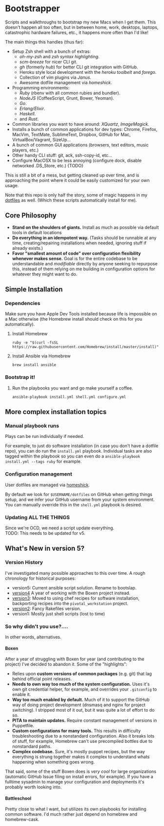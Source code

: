 # Bootstrapper
Scripts and walkthroughs to bootstrap my new Macs when I get them.  This doesn't
happen all too often, but in between home, work, desktops, laptops, catastrophic
hardware failures, etc., it happens more often than I'd like!

The main things this handles (thus far):

 - Setup Zsh shell with a bunch of extras:
    - _oh-my-zsh_ and _zsh syntax highlighting_.
    - _scm-breeze_ for nicer CLI git.
    - _gh_ (formerly _hub_) for better CLI git integration with GitHub.
    - Heroku style local development with the _heroku toolbelt_ and _forego_.
    - Collection of vim plugins via _Janus_.
    - Awesome dotfile management via _homeshick_.
 - Programming environments:
    - _Ruby_ (rbenv with all common rubies and bundler).
    - _NodeJS_ (CoffeeScript, Grunt, Bower, Yeoman).
    - _Go_.
    - _Erlang/Elixir_.
    - _Haskell_.
    - and _Rust_.
 - Common libraries you want to have around: _XQuartz_, _ImageMagick_.
 - Installs a bunch of common applications for dev types: Chrome, Firefox,
   MacVim, TextMate, SublimeText, Dropbox, GitHub for Mac, VirtualBox/Vagrant,
   SizeUp...  
 - A bunch of common GUI applications (browsers, text editors, music players,
   etc.)
 - Other handy CLI stuff: git, ack, ssh-copy-id, etc...
 - Configure MacOSX to be less annoying (configure dock, disable networked
   .DS_Store, etc.) {TODO}


This is still a bit of a mess, but getting cleaned up over time, and is approaching the point where it could be easily customized for your own usage.

Note that this repo is only half the story, some of magic happens in my
[dotfiles](https://github.com/mroth/dotfiles) as well. (Which these scripts
automatically install for me).

## Core Philosophy

 - **Stand on the shoulders of giants.** Install as much as possible via default
   tools in default locations  
 - **Do everything in an idempotent way.** (Tasks should be runnable at any time,
   creating/repairing installations when needed, ignoring stuff if already
   exists.)  
 - **Favor "smallest amount of code" over configuration flexibility whenever
   makes sense.** Goal is for the entire codebase to be understandable and
   *modifiable* directly by anyone seeking to repurpose this, instead of them
   relying on me building in configuration options for whatever they might want
   to do.


## Simple Installation

### Dependencies
Make sure you have Apple Dev Tools installed because life is impossible on a
Mac otherwise (the Homebrew install should check on this for you automatically).

 1. Install Homebrew

    `ruby -e "$(curl -fsSL https://raw.githubusercontent.com/Homebrew/install/master/install)"`

 2. Install Ansible via Homebrew

    `brew install ansible`

### Bootstrap it!
 1. Run the playbooks you want and go make yourself a coffee.

    `ansible-playbook install.yml shell.yml configure.yml`


## More complex installation topics

### Manual playbook runs
Plays can be run individually if needed.

For example, to just do software installation (in case you don't have a dotfile
repo), you can do run the `install.yml` playbook.  Individual tasks are also
tagged within the playbook so you can even do a
`ansible-playbook install.yml --tags ruby` for example.

### Configuration management
User dotfiles are managed via [homeshick](https://github.com/andsens/homeshick).

By default we look for `$USERNAME/dotfiles` on GitHub when getting things setup,
and we infer your GitHub username from your system environment. You can manually
override this in the `shell.yml` playbook is desired.

### Updating ALL THE THINGS
Since we're OCD, we need a script update everything.  
TODO: This needs to be updated for v5.

## What's New in version 5?

### Version History
I've investigated many possible approaches to this over time. A rough chronology
for historical purposes:

 - version5: Current ansible script solution. Rename to bootslap.
 - [version4][v4] A year of working with the Boxen project instead.
 - [version3][v3]: Moved to using chef recipes for software installation, backporting
   recipes into the `pivotal_workstation` project.
 - [version2][v2]: Fancy Rakefiles version.
 - version1: Mostly just shell scripts (lost to time)

[v4]: #
[v3]: #
[v2]: #


### So why didn't you use?....
In other words, alternatives.

#### Boxen
After a year of struggling with Boxen for year (and contributing to the project)
I've decided to abandon it.  Some of the "highlights":

 - Relies upon **custom versions of common packages** (e.g. git) that lag behind
   official point releases.
 - **Needs to own way too much of the system configuration.** Uses it's own git
   credential helper, for example, and overrides your `.gitconfig` to enable it.
 - **Way too much enabled by default.** Much of it to support the GitHub way of
   doing project development (dnsmasq and nginx for project switching). I
   stripped most of it out, but it was quite a lot of effort to do so.
 - **PITA to maintain updates.**  Require constant management of versions in
   Puppetfile.
 - **Custom configurations for many tools.** This results in difficulty
   troubleshooting due to a nonstandard configuration.  Also it breaks lots of
   stuff, for example, Homebrew can't use precompiled bottles due to nonstandard
   paths.
 - **Complex codebase.** Sure, it's mostly puppet recipes, but the way
   everything is strung together makes it complex to understand whats happening
   when something goes wrong.

That said, some of the stuff Boxen does is _very cool_ for large organizations
(automatic GitHub Issue filing on install errors, for example).  If you have a
fulltime sysadmin to manage your configuration and deployments it's probably
worth looking into.

#### Battleschool
Pretty close to what I want, but utilizes its own playbooks for installing
common software.  I'd much rather just depend on homebrew and homebrew-cask.
